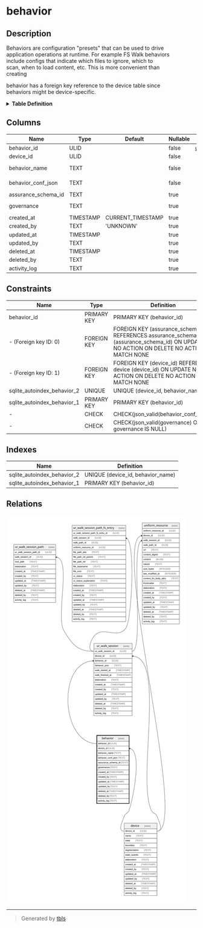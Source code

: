 # behavior

## Description

Behaviors are configuration "presets" that can be used to drive  
application operations at runtime. For example FS Walk behaviors  
include configs that indicate which files to ignore, which to  
scan, when to load content, etc. This is more convenient than   
creating   
  
behavior has a foreign key reference to the device table since  
behaviors might be device-specific.

<details>
<summary><strong>Table Definition</strong></summary>

```sql
CREATE TABLE "behavior" (
    "behavior_id" ULID PRIMARY KEY NOT NULL,
    "device_id" ULID NOT NULL,
    "behavior_name" TEXT NOT NULL,
    "behavior_conf_json" TEXT CHECK(json_valid(behavior_conf_json)) NOT NULL,
    "assurance_schema_id" TEXT,
    "governance" TEXT CHECK(json_valid(governance) OR governance IS NULL),
    "created_at" TIMESTAMP DEFAULT CURRENT_TIMESTAMP,
    "created_by" TEXT DEFAULT 'UNKNOWN',
    "updated_at" TIMESTAMP,
    "updated_by" TEXT,
    "deleted_at" TIMESTAMP,
    "deleted_by" TEXT,
    "activity_log" TEXT,
    FOREIGN KEY("device_id") REFERENCES "device"("device_id"),
    FOREIGN KEY("assurance_schema_id") REFERENCES "assurance_schema"("assurance_schema_id"),
    UNIQUE("device_id", "behavior_name")
)
```

</details>

## Columns

| Name                | Type      | Default           | Nullable | Children                              | Parents             | Comment                                                                                      |
| ------------------- | --------- | ----------------- | -------- | ------------------------------------- | ------------------- | -------------------------------------------------------------------------------------------- |
| behavior_id         | ULID      |                   | false    | [ur_walk_session](ur_walk_session.md) |                     | {"isSqlDomainZodDescrMeta":true,"isUlid":true}                                               |
| device_id           | ULID      |                   | false    |                                       | [device](device.md) | {"isSqlDomainZodDescrMeta":true,"isUlid":true}                                               |
| behavior_name       | TEXT      |                   | false    |                                       |                     | Arbitrary but unique per-device behavior name (e.g. fs-walk::xyz)                            |
| behavior_conf_json  | TEXT      |                   | false    |                                       |                     | Configuration, settings, parameters, etc. describing the behavior (JSON, behavior-dependent) |
| assurance_schema_id | TEXT      |                   | true     |                                       |                     |                                                                                              |
| governance          | TEXT      |                   | true     |                                       |                     | Descriptions or other "governance" details (JSON, behavior-dependent)                        |
| created_at          | TIMESTAMP | CURRENT_TIMESTAMP | true     |                                       |                     |                                                                                              |
| created_by          | TEXT      | 'UNKNOWN'         | true     |                                       |                     |                                                                                              |
| updated_at          | TIMESTAMP |                   | true     |                                       |                     |                                                                                              |
| updated_by          | TEXT      |                   | true     |                                       |                     |                                                                                              |
| deleted_at          | TIMESTAMP |                   | true     |                                       |                     |                                                                                              |
| deleted_by          | TEXT      |                   | true     |                                       |                     |                                                                                              |
| activity_log        | TEXT      |                   | true     |                                       |                     | {"isSqlDomainZodDescrMeta":true,"isJsonSqlDomain":true}                                      |

## Constraints

| Name                        | Type        | Definition                                                                                                                             |
| --------------------------- | ----------- | -------------------------------------------------------------------------------------------------------------------------------------- |
| behavior_id                 | PRIMARY KEY | PRIMARY KEY (behavior_id)                                                                                                              |
| - (Foreign key ID: 0)       | FOREIGN KEY | FOREIGN KEY (assurance_schema_id) REFERENCES assurance_schema (assurance_schema_id) ON UPDATE NO ACTION ON DELETE NO ACTION MATCH NONE |
| - (Foreign key ID: 1)       | FOREIGN KEY | FOREIGN KEY (device_id) REFERENCES device (device_id) ON UPDATE NO ACTION ON DELETE NO ACTION MATCH NONE                               |
| sqlite_autoindex_behavior_2 | UNIQUE      | UNIQUE (device_id, behavior_name)                                                                                                      |
| sqlite_autoindex_behavior_1 | PRIMARY KEY | PRIMARY KEY (behavior_id)                                                                                                              |
| -                           | CHECK       | CHECK(json_valid(behavior_conf_json))                                                                                                  |
| -                           | CHECK       | CHECK(json_valid(governance) OR governance IS NULL)                                                                                    |

## Indexes

| Name                        | Definition                        |
| --------------------------- | --------------------------------- |
| sqlite_autoindex_behavior_2 | UNIQUE (device_id, behavior_name) |
| sqlite_autoindex_behavior_1 | PRIMARY KEY (behavior_id)         |

## Relations

![er](behavior.svg)

---

> Generated by [tbls](https://github.com/k1LoW/tbls)
